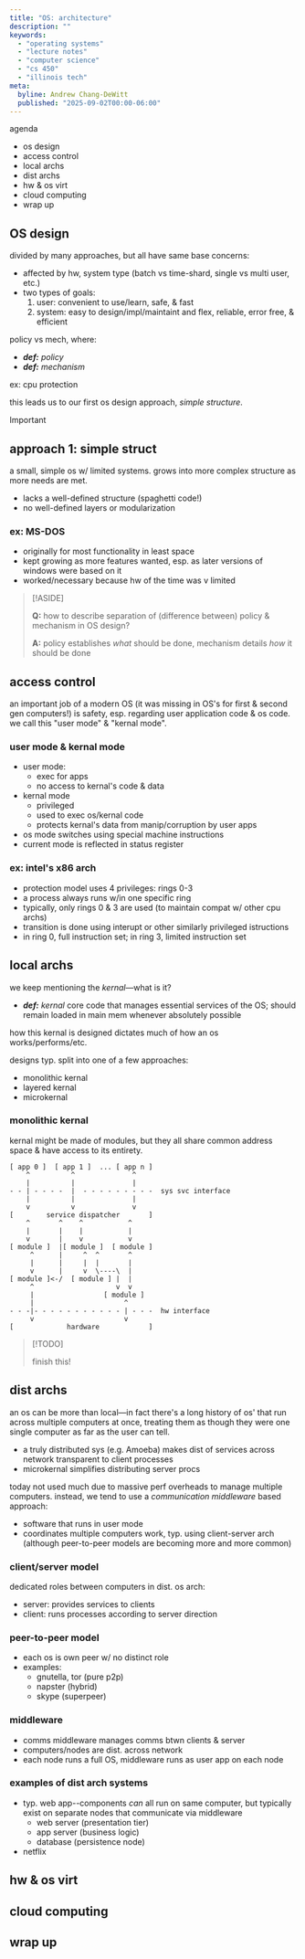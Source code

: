 ```yaml
---
title: "OS: architecture"
description: ""
keywords:
  - "operating systems"
  - "lecture notes"
  - "computer science"
  - "cs 450"
  - "illinois tech"
meta:
  byline: Andrew Chang-DeWitt
  published: "2025-09-02T00:00-06:00"
---
```


agenda

- os design
- access control
- local archs
- dist archs
- hw & os virt
- cloud computing
- wrap up

## OS design

divided by many approaches, but all have same base concerns:

- affected by hw, system type (batch vs time-shard, single vs multi
  user, etc.)
- two types of goals:
  1. user: convenient to use/learn, safe, & fast
  2. system: easy to design/impl/maintaint and flex, reliable, error
     free, & efficient

policy vs mech, where:

- _**def:** policy_
- _**def:** mechanism_

ex: cpu protection

this leads us to our first os design approach, _simple structure_.

> [!IMPORTANT]
>
> ## approach 1: simple struct
>
> a small, simple os w/ limited systems. grows into more complex
> structure as more needs are met.
>
> - lacks a well-defined structure (spaghetti code!)
> - no well-defined layers or modularization
>
> ### ex: MS-DOS
>
> - originally for most functionality in least space
> - kept growing as more features wanted, esp. as later versions of
>   windows were based on it
> - worked/necessary because hw of the time was v limited

> [!ASIDE]
>
> **Q:** how to describe separation of (difference between) policy & mechanism
> in OS design?
>
> **A:** policy establishes _what_ should be done, mechanism details _how_ it
> should be done

## access control

an important job of a modern OS (it was missing in OS's for first & second gen computers!) is safety, esp. regarding user application code & os code. we call this "user mode" & "kernal mode".

### user mode & kernal mode

- user mode:
  - exec for apps
  - no access to kernal's code & data
- kernal mode
  - privileged
  - used to exec os/kernal code
  - protects kernal's data from manip/corruption by user apps
- os mode switches using special machine instructions
- current mode is reflected in status register

### ex: intel's x86 arch

- protection model uses 4 privileges: rings 0-3
- a process always runs w/in one specific ring
- typically, only rings 0 & 3 are used (to maintain compat w/ other cpu archs)
- transition is done using interupt or other similarly privileged istructions
- in ring 0, full instruction set; in ring 3, limited instruction set

## local archs

we keep mentioning the _kernal_&mdash;what is it?

- _**def:** kernal_
  core code that manages essential services of the OS; should remain loaded in
  main mem whenever absolutely possible

how this kernal is designed dictates much of how an os works/performs/etc.

designs typ. split into one of a few approaches:

- monolithic kernal
- layered kernal
- microkernal

### monolithic kernal

kernal might be made of modules, but they all share common address space & have access to its entirety.

```
[ app 0 ]  [ app 1 ]  ... [ app n ]
    ^          ^              ^
    |          |              |
- - | - - - -  |  - - - - - - - - -  sys svc interface
    |          |              |
    v          v              v
[        service dispatcher       ]
    ^       ^    ^           ^
    |       |    |           |
    v       |    v           v
[ module ]  |[ module ]  [ module ]
     ^      |     ^  ^       ^
     |      |     |  |       |
     v      |     v  \----\  |
[ module ]<-/  [ module ] |  |
     ^                    v  v
     |                 [ module ]
     |                      ^
- - -|- - - - - - - - - - - | - - -  hw interface
     v                      v
[             hardware            ]
```

> [!TODO]
>
> finish this!

## dist archs

an os can be more than local&mdash;in fact there's a long history of os' that
run across multiple computers at once, treating them as though they were one
single computer as far as the user can tell.

- a truly distributed sys (e.g. Amoeba) makes dist of services across network transparent to client processes
- microkernal simplifies distributing server procs

today not used much due to massive perf overheads to manage multiple computers. instead, we tend to use a _communication middleware_ based approach:

- software that runs in user mode
- coordinates multiple computers work, typ. using client-server arch (although
  peer-to-peer models are becoming more and more common)

### client/server model

dedicated roles between computers in dist. os arch:

- server: provides services to clients
- client: runs processes according to server direction

### peer-to-peer model

- each os is own peer w/ no distinct role
- examples:
  - gnutella, tor (pure p2p)
  - napster (hybrid)
  - skype (superpeer)

### middleware

- comms middleware manages comms btwn clients & server
- computers/nodes are dist. across network
- each node runs a full OS, middleware runs as user app on each node

### examples of dist arch systems

- typ. web app--components _can_ all run on same computer, but typically exist
  on separate nodes that communicate via middleware
  - web server (presentation tier)
  - app server (business logic)
  - database (persistence node)
- netflix

## hw & os virt

## cloud computing

## wrap up

